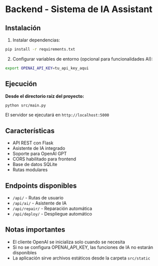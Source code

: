 # Backend - Sistema de IA Assistant

## Instalación

1. Instalar dependencias:
```bash
pip install -r requirements.txt
```

2. Configurar variables de entorno (opcional para funcionalidades AI):
```bash
export OPENAI_API_KEY=tu_api_key_aqui
```

## Ejecución

**Desde el directorio raíz del proyecto:**
```bash
python src/main.py
```

El servidor se ejecutará en `http://localhost:5000`

## Características

- API REST con Flask
- Asistente de IA integrado
- Soporte para OpenAI GPT
- CORS habilitado para frontend
- Base de datos SQLite
- Rutas modulares

## Endpoints disponibles

- `/api/` - Rutas de usuario
- `/api/ai/` - Asistente de IA
- `/api/repair/` - Reparación automática
- `/api/deploy/` - Despliegue automático

## Notas importantes

- El cliente OpenAI se inicializa solo cuando se necesita
- Si no se configura OPENAI_API_KEY, las funciones de IA no estarán disponibles
- La aplicación sirve archivos estáticos desde la carpeta `src/static`
